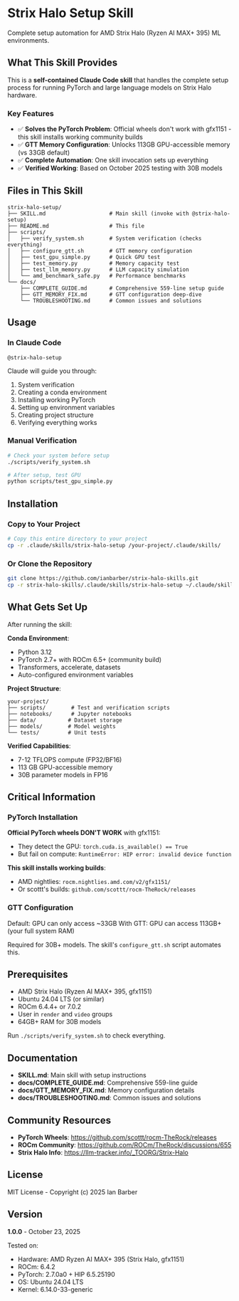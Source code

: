 # Strix Halo Setup Skill

Complete setup automation for AMD Strix Halo (Ryzen AI MAX+ 395) ML environments.

## What This Skill Provides

This is a **self-contained Claude Code skill** that handles the complete setup process for running PyTorch and large language models on Strix Halo hardware.

### Key Features

- ✅ **Solves the PyTorch Problem**: Official wheels don't work with gfx1151 - this skill installs working community builds
- ✅ **GTT Memory Configuration**: Unlocks 113GB GPU-accessible memory (vs 33GB default)
- ✅ **Complete Automation**: One skill invocation sets up everything
- ✅ **Verified Working**: Based on October 2025 testing with 30B models

## Files in This Skill

```
strix-halo-setup/
├── SKILL.md                    # Main skill (invoke with @strix-halo-setup)
├── README.md                   # This file
├── scripts/
│   ├── verify_system.sh        # System verification (checks everything)
│   ├── configure_gtt.sh        # GTT memory configuration
│   ├── test_gpu_simple.py      # Quick GPU test
│   ├── test_memory.py          # Memory capacity test
│   ├── test_llm_memory.py      # LLM capacity simulation
│   └── amd_benchmark_safe.py   # Performance benchmarks
└── docs/
    ├── COMPLETE_GUIDE.md       # Comprehensive 559-line setup guide
    ├── GTT_MEMORY_FIX.md       # GTT configuration deep-dive
    └── TROUBLESHOOTING.md      # Common issues and solutions
```

## Usage

### In Claude Code

```
@strix-halo-setup
```

Claude will guide you through:
1. System verification
2. Creating a conda environment
3. Installing working PyTorch
4. Setting up environment variables
5. Creating project structure
6. Verifying everything works

### Manual Verification

```bash
# Check your system before setup
./scripts/verify_system.sh

# After setup, test GPU
python scripts/test_gpu_simple.py
```

## Installation

### Copy to Your Project

```bash
# Copy this entire directory to your project
cp -r .claude/skills/strix-halo-setup /your-project/.claude/skills/
```

### Or Clone the Repository

```bash
git clone https://github.com/ianbarber/strix-halo-skills.git
cp -r strix-halo-skills/.claude/skills/strix-halo-setup ~/.claude/skills/
```

## What Gets Set Up

After running the skill:

**Conda Environment**:
- Python 3.12
- PyTorch 2.7+ with ROCm 6.5+ (community build)
- Transformers, accelerate, datasets
- Auto-configured environment variables

**Project Structure**:
```
your-project/
├── scripts/        # Test and verification scripts
├── notebooks/      # Jupyter notebooks
├── data/          # Dataset storage
├── models/        # Model weights
└── tests/         # Unit tests
```

**Verified Capabilities**:
- 7-12 TFLOPS compute (FP32/BF16)
- 113 GB GPU-accessible memory
- 30B parameter models in FP16

## Critical Information

### PyTorch Installation

**Official PyTorch wheels DON'T WORK** with gfx1151:
- They detect the GPU: `torch.cuda.is_available() == True`
- But fail on compute: `RuntimeError: HIP error: invalid device function`

**This skill installs working builds**:
- AMD nightlies: `rocm.nightlies.amd.com/v2/gfx1151/`
- Or scottt's builds: `github.com/scottt/rocm-TheRock/releases`

### GTT Configuration

Default: GPU can only access ~33GB
With GTT: GPU can access 113GB+ (your full system RAM)

Required for 30B+ models. The skill's `configure_gtt.sh` script automates this.

## Prerequisites

- AMD Strix Halo (Ryzen AI MAX+ 395, gfx1151)
- Ubuntu 24.04 LTS (or similar)
- ROCm 6.4.4+ or 7.0.2
- User in `render` and `video` groups
- 64GB+ RAM for 30B models

Run `./scripts/verify_system.sh` to check everything.

## Documentation

- **SKILL.md**: Main skill with setup instructions
- **docs/COMPLETE_GUIDE.md**: Comprehensive 559-line guide
- **docs/GTT_MEMORY_FIX.md**: Memory configuration details
- **docs/TROUBLESHOOTING.md**: Common issues and solutions

## Community Resources

- **PyTorch Wheels**: https://github.com/scottt/rocm-TheRock/releases
- **ROCm Community**: https://github.com/ROCm/TheRock/discussions/655
- **Strix Halo Info**: https://llm-tracker.info/_TOORG/Strix-Halo

## License

MIT License - Copyright (c) 2025 Ian Barber

## Version

**1.0.0** - October 23, 2025

Tested on:
- Hardware: AMD Ryzen AI MAX+ 395 (Strix Halo, gfx1151)
- ROCm: 6.4.2
- PyTorch: 2.7.0a0 + HIP 6.5.25190
- OS: Ubuntu 24.04 LTS
- Kernel: 6.14.0-33-generic
